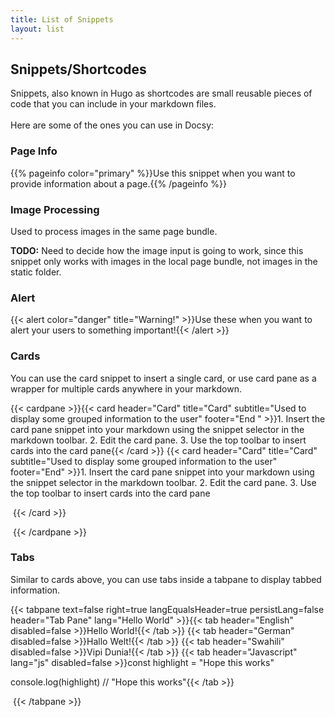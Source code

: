 ```yaml
---
title: List of Snippets
layout: list
---
```

## Snippets/Shortcodes

Snippets, also known in Hugo as shortcodes are small reusable pieces of code that you can include in your markdown files.<br><br>Here are some of the ones you can use in Docsy:

### Page Info
{{% pageinfo color="primary" %}}Use this snippet when you want to provide information about a page.{{% /pageinfo %}}

### Image Processing

Used to process images in the same page bundle.

**TODO:** Need to decide how the image input is going to work, since this snippet only works with images in the local page bundle, not images in the static folder.

### Alert

{{< alert color="danger" title="Warning!" >}}Use these when you want to alert your users to something important!{{< /alert >}}

### Cards

You can use the card snippet to insert a single card, or use card pane as a wrapper for multiple cards anywhere in your markdown.

{{< cardpane >}}{{< card header="Card" title="Card" subtitle="Used to display some grouped information to the user" footer="End " >}}1. Insert the card pane snippet into your markdown using the snippet selector in the markdown toolbar.
2. Edit the card pane.
3. Use the top toolbar to insert cards into the card pane{{< /card >}}
{{< card header="Card" title="Card" subtitle="Used to display some grouped information to the user" footer="End" >}}1. Insert the card pane snippet into your markdown using the snippet selector in the markdown toolbar.
2. Edit the card pane.
3. Use the top toolbar to insert cards into the card pane

&nbsp;{{< /card >}}

&nbsp;{{< /cardpane >}}

### Tabs

Similar to cards above, you can use tabs inside a tabpane to display tabbed information.

{{< tabpane text=false right=true langEqualsHeader=true persistLang=false header="Tab Pane" lang="Hello World" >}}{{< tab header="English" disabled=false >}}Hello World\!{{< /tab >}}
{{< tab header="German" disabled=false >}}Hallo Welt\!{{< /tab >}}
{{< tab header="Swahili" disabled=false >}}Vipi Dunia\!{{< /tab >}}
{{< tab header="Javascript" lang="js" disabled=false >}}const highlight = "Hope this works"

console.log(highlight) // "Hope this works"{{< /tab >}}

&nbsp;{{< /tabpane >}}

&nbsp;